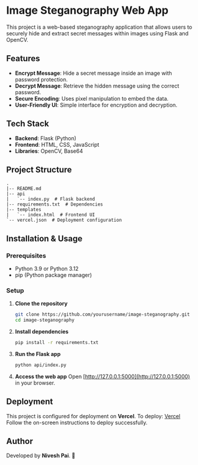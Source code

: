 # Image Steganography Web App

This project is a web-based steganography application that allows users to securely hide and extract secret messages within images using Flask and OpenCV.

## Features
- **Encrypt Message**: Hide a secret message inside an image with password protection.
- **Decrypt Message**: Retrieve the hidden message using the correct password.
- **Secure Encoding**: Uses pixel manipulation to embed the data.
- **User-Friendly UI**: Simple interface for encryption and decryption.

## Tech Stack
- **Backend**: Flask (Python)
- **Frontend**: HTML, CSS, JavaScript
- **Libraries**: OpenCV, Base64

## Project Structure
```
.
|-- README.md
|-- api
|   `-- index.py  # Flask backend
|-- requirements.txt  # Dependencies
|-- templates
|   `-- index.html  # Frontend UI
`-- vercel.json  # Deployment configuration
```

## Installation & Usage

### Prerequisites
- Python 3.9 or Python 3.12
- pip (Python package manager)

### Setup
1. **Clone the repository**
   ```sh
   git clone https://github.com/yourusername/image-steganography.git
   cd image-steganography
   ```
2. **Install dependencies**
   ```sh
   pip install -r requirements.txt
   ```
3. **Run the Flask app**
   ```sh
   python api/index.py
   ```
4. **Access the web app**
   Open [http://127.0.0.1:5000](http://127.0.0.1:5000) in your browser.

## Deployment
This project is configured for deployment on **Vercel**. To deploy:
[Vercel](http://vercel.com/)
Follow the on-screen instructions to deploy successfully.


## Author
Developed by **Nivesh Pai**. 🚀

